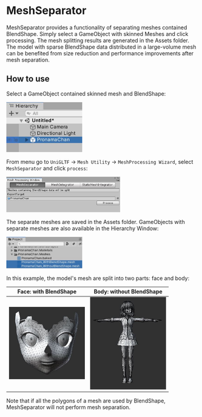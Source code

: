 # MeshSeparator

MeshSeparator provides a functionality of separating meshes contained BlendShape. Simply select a GameObject with skinned Meshes and click processing. The mesh splitting results are generated in the Assets folder. The model with sparse BlendShape data distributed in a large-volume mesh can be benefited from size reduction and performance improvements after mesh separation.  

## How to use

Select a GameObject contained skinned mesh and BlendShape:

<img src="../images/interface_1.jpg" width="200">

From menu go to `UniGLTF` -> `Mesh Utility` -> `MeshProcessing Wizard`, select `MeshSeparator` and click `process`:

<img src="../images/interface_2.jpg" width="300">

The separate meshes are saved in the Assets folder. GameObjects with separate meshes are also available in the Hierarchy Window:

<img src="../images/interface_3.jpg" width="200">

In this example, the model's mesh are split into two parts: face and body:

Face: with BlendShape      | Body: without BlendShape
:-------------------------:|:-------------------------:
<img title="result_1.jpg" src="../images/result_1.jpg" width="200">  | <img title="result_2.jpg" src="../images/result_2.jpg" width="200">

Note that if all the polygons of a mesh are used by BlendShape, MeshSeparator will not perform mesh separation.